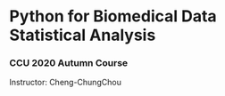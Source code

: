 # Python for Biomedical Data Statistical Analysis
### CCU 2020 Autumn Course
Instructor: Cheng-ChungChou
